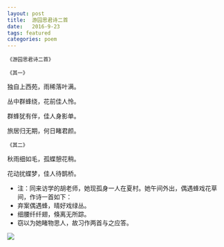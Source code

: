 ```yaml
---
layout: post
title:  游园思君诗二首
date:   2016-9-23
tags: featured
categories: poem
---
```

`《游园思君诗二首》`

`《其一》`

独自上西苑，雨稀落叶满。

丛中群蜂绕，花前佳人怜。

群蜂犹有伴，佳人身影单。

旅居归无期，何日睹君颜。


`《其二》`

秋雨细如毛，孤蝶憩花稍。

花动扰蝶梦，佳人待鹊桥。

<!--more-->

- 注：同来访学的胡老师，她现孤身一人在夏村。她午间外出，偶遇蜂戏花草间，作诗一首如下：
- 弃案偶遇蜂，晴好戏绿丛。
- 细腰纤纤翅，倏离无所踪。
- 窃以为她睹物思人，故习作两首与之应答。

![]({{site.url}}/Images/28.png)
